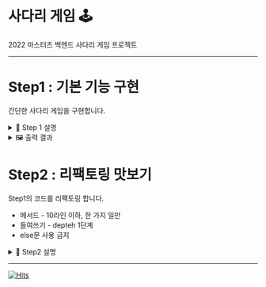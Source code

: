 # 사다리 게임 🕹

2022 마스터즈 백엔드 사다리 게임 프로젝트  

---

# Step1 : 기본 기능 구현
간단한 사다리 게임을 구현합니다.  

<details>
<summary> 📝 Step 1 설명 </summary>
<div markdown="1">

0. GameController.run() 메서드에서 시작됩니다.
1. InputView에서 사용자 입력을 받습니다.
2. 입력받은 값을 가지고 Ladder 객체를 생성합니다.
3. Ladder 객체 생성 후 Ladder.drawRandomLines() 메서드를 통해 Ladder.lines(사다리 데이터)에 랜덤하게 다리를 그려줍니다.
4. OutputView에 Ladder에서 랜덤하게 생성한 lines를 넘겨받아 사용자가 보기 편한 형태로 출력합니다.

---

- GameController.run() 메서드에서 게임이 시작됩니다.

```java
public class GameController {
    private static void run() {
        // 1. 사용자 입력
        int playerCount = InputView.getInputNumer("참여할 사람은 몇 명인가요?");
        int ladderMaxHeight = InputView.getInputNumer("최대 사다리 높이는 몇 개인가요?");

        Ladder ladder = Ladder.create(playerCount, ladderMaxHeight); // 2. Ladder 객체 생성
        ladder.drawRandomLines(); // 3. 사다리 그리기

        // 4. 사용자 출력
        OutputView.print(ladder.getLines());
        
        InputView.close();
    }
}

```


1. InputView에서 사용자 입력을 받습니다.
   InputView.getInputNumber(message) 메서드를 통해 사용자에게 입력을 받습니다.  
   모든 프로그램이 끝난 후 마지막으로 InputView.close()를 통해 표준 입력을 닫습니다.

```java
public class GameController {
    private static void run() {
        // 1.
        int playerCount = InputView.getInputNumer("참여할 사람은 몇 명인가요?");
        int ladderMaxHeight = InputView.getInputNumer("최대 사다리 높이는 몇 개인가요?");

        // 중략
        
        InputView.close();
    }
}

public class InputView {
    private static final Scanner scanner = new Scanner(System.in);

    public static int getInputNumer(String message) {
        OutputView.printMessage(message);
        int result = Integer.parseInt(scanner.nextLine());
        return result;
    }

    public static void close() {
        scanner.close();
    }
}


```
2. 입력받은 값을 가지고 Ladder 객체를 생성합니다.

```java

public class GameController {
    private static void run() {
        Ladder ladder = Ladder.create(playerCount, ladderMaxHeight); // 2.
        ladder.drawRandomLines(); // 3.
    }
}

public class Ladder {
    // 생략
    public static Ladder create(int playerCount, int ladderMaxHeight) {
        Ladder ladder = new Ladder();
        ladder.playerCount = playerCount;
        ladder.ladderMaxHeight = ladderMaxHeight;
        ladder.lines = new int[ladderMaxHeight][playerCount];
        return ladder;
    }
}

```

3. Ladder 객체 생성 후 Ladder.drawRandomLines() 메서드를 통해 Ladder.lines(사다리 데이터)에 랜덤하게 다리를 그려줍니다.
   int[][] lines의 데이터 형식 예
   000   
   110  
   000  
   의 데이터라면 사용자가 이해하는 사다리는 다음과 같습니다.
   | | |  
   |-| |  
   | | |

1이 연속되어 있다면 사다리 간 연결 O  
0이라면 사다리 간 연결 X

```java

public class GameController {
    private static void run() {
        // 생략
        Ladder ladder = Ladder.create(playerCount, ladderMaxHeight); // 2.
        ladder.drawRandomLines(); // 3.
    }
}


public class Ladder {

    public void drawRandomLines() {
        int row = ladderMaxHeight;
        int col = playerCount;

        for (int row_i = 0; row_i < row; row_i++) {
            for (int col_i = 0; col_i < col - 1; col_i++) {
                if (isRandomDraw())
                    drawLine(row_i, col_i);
            }
        }
    }

    private boolean isRandomDraw() {
        return rnd.nextBoolean();
    }

    public void drawLine(int row, int col) {
        lines[row][col] = 1;
        lines[row][col + 1] = 1;
    }
}
```

4. OutputView에 Ladder의 int[][] lines를 넘겨받아 사용자가 보기 편한 형태로 출력합니다.

```java

public class GameController {
    private static void run() {
        // 생략

        // 4.
        OutputView.print(ladder.getLines());
    }
}
```

int[][] lines  
000     
110    
000

->  
사용자 출력    
| | |  
|-| |  
| | |

</div>
</details>



<details>
<summary> 🖼 출력 결과 </summary>
<div markdown="1">

```text
참여할 사람은 몇 명인가요?
3
최대 사다리 높이는 몇 개인가요?
5
|-| |
| |-|
| |-|
| |-|
| | |
```

</div>
</details>

# Step2 : 리팩토링 맛보기
Step1의 코드를 리팩토링 합니다.  
- 메서드 - 10라인 이하, 한 가지 일만
- 들여쓰기 - depteh 1단계
- else문 사용 금지

<details>
<summary> 📝 Step2 설명 </summary>
<div markdown="1">

#### 1. Ladder
- drawRandomLines() 메서드 분할 -> (drawRandomLine() , drawRandomRadder())
- rename : drawLine -> drawRadder
- 멤버변수 rnd final으로 변경

#### 2. OutputView
- print(int[][] lines) 메서드 분할 -> (appendLine(), appendRadder())
- 사다리 그리는지 체크하는 조건문 추출 -> isRadder()
- private 생성자 생성으로 인스턴스 생성 방지

#### 3. InputView
- 멤버변수 scanner final으로 변경
- private 생성자 생성으로 인스턴스화 방지
- getInputNumber() 한 줄로 변경
- private 생성자 생성으로 인스턴스 생성 방지

#### 4.GameController
- fix : run 메서드 생성자 변경 : private -> public

</div>
</details>

---

[![Hits](https://hits.seeyoufarm.com/api/count/incr/badge.svg?url=https%3A%2F%2Fgithub.com%2Fku-kim%2Fjava-ladder&count_bg=%2379C83D&title_bg=%23555555&icon=&icon_color=%23E7E7E7&title=hits&edge_flat=false)](https://hits.seeyoufarm.com)